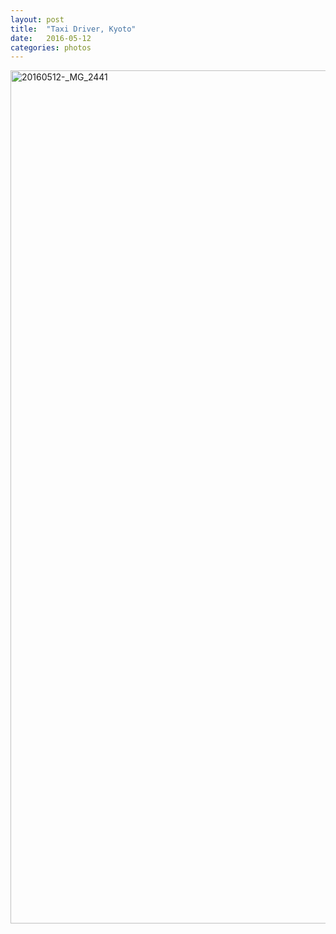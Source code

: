 ```yaml
---
layout: post
title:  "Taxi Driver, Kyoto"
date:   2016-05-12
categories: photos
---
```


<a data-flickr-embed="true" href="https://www.flickr.com/photos/evryjazz/36357264295/in/dateposted-public/" title="20160512-_MG_2441"><img src="https://live.staticflickr.com/4373/36357264295_169709a626_k.jpg" width="2048" height="1365" alt="20160512-_MG_2441"></a><script async src="//embedr.flickr.com/assets/client-code.js" charset="utf-8"></script>